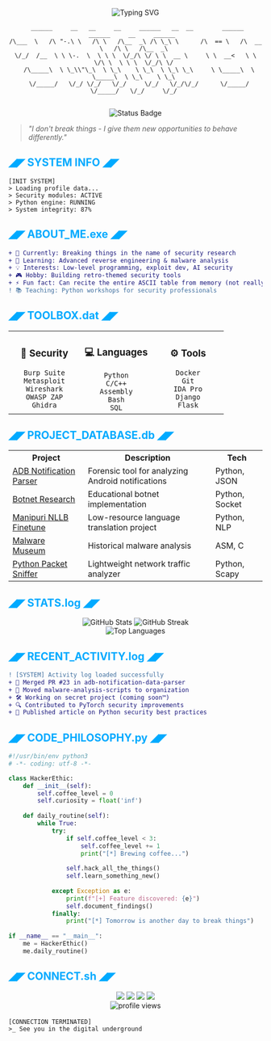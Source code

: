 <!-- GitHub Profile README -->

<p align="center">
  <img src="https://readme-typing-svg.herokuapp.com?font=VT323&weight=600&size=30&pause=1000&color=00AAFF&center=true&vCenter=true&width=600&lines=ZENITH+8-BIT;Security+Enthusiast+%26+Code+Alchemist;Turning+Coffee+Into+Weird+Code;10%2B+Years+Of+Chaos+Engineering" alt="Typing SVG" />
</p>

<div align="center">
  
```ascii
 ______     __   __     __     ______   __  __        ______     ______     __     ______  
/\___  \   /\ "-.\ \   /\ \   /\__  _\ /\ \_\ \      /\  == \   /\  __ \   /\ \   /\__  _\ 
\/_/  /__  \ \ \-.  \  \ \ \  \/_/\ \/ \ \  __ \     \ \  __<   \ \ \/\ \  \ \ \  \/_/\ \/ 
  /\_____\  \ \_\\"\_\  \ \_\    \ \_\  \ \_\ \_\     \ \_____\  \ \_____\  \ \_\    \ \_\ 
  \/_____/   \/_/ \/_/   \/_/     \/_/   \/_/\/_/      \/_____/   \/_____/   \/_/     \/_/ 
                                                                                            
```

</div>

<div align="center">
  <img src="https://img.shields.io/badge/STATUS-ONLINE-00FF00?style=for-the-badge&labelColor=0000AA" alt="Status Badge">
</div>

> _"I don't break things - I give them new opportunities to behave differently."_

## <span style="color:#00AAFF">◢◤ SYSTEM INFO ◢◤</span>

```
[INIT SYSTEM]
> Loading profile data...
> Security modules: ACTIVE
> Python engine: RUNNING
> System integrity: 87%
```

## <span style="color:#00AAFF">◢◤ ABOUT_ME.exe ◢◤</span>

```diff
+ 🔭 Currently: Breaking things in the name of security research
+ 🌱 Learning: Advanced reverse engineering & malware analysis
+ 💡 Interests: Low-level programming, exploit dev, AI security
+ 🎮 Hobby: Building retro-themed security tools
+ ⚡ Fun fact: Can recite the entire ASCII table from memory (not really)
! 📚 Teaching: Python workshops for security professionals
```

## <span style="color:#00AAFF">◢◤ TOOLBOX.dat ◢◤</span>

<table>
  <tr>
    <td width="33%" align="center">
      <h3>🔐 Security</h3>
      <code>Burp Suite</code><br>
      <code>Metasploit</code><br>
      <code>Wireshark</code><br>
      <code>OWASP ZAP</code><br>
      <code>Ghidra</code>
    </td>
    <td width="33%" align="center">
      <h3>💻 Languages</h3>
      <code>Python</code><br>
      <code>C/C++</code><br>
      <code>Assembly</code><br>
      <code>Bash</code><br>
      <code>SQL</code>
    </td>
    <td width="33%" align="center">
      <h3>⚙️ Tools</h3>
      <code>Docker</code><br>
      <code>Git</code><br>
      <code>IDA Pro</code><br>
      <code>Django</code><br>
      <code>Flask</code>
    </td>
  </tr>
</table>

## <span style="color:#00AAFF">◢◤ PROJECT_DATABASE.db ◢◤</span>

<table>
  <tr>
    <th>Project</th>
    <th>Description</th>
    <th>Tech</th>
  </tr>
  <tr>
    <td><a href="https://github.com/zenith-8-bit/adb-notification-parser">ADB Notification Parser</a></td>
    <td>Forensic tool for analyzing Android notifications</td>
    <td>Python, JSON</td>
  </tr>
  <tr>
    <td><a href="https://github.com/zenith-8-bit/botnet-research">Botnet Research</a></td>
    <td>Educational botnet implementation</td>
    <td>Python, Socket</td>
  </tr>
  <tr>
    <td><a href="https://github.com/zenith-8-bit/nllb-manipuri">Manipuri NLLB Finetune</a></td>
    <td>Low-resource language translation project</td>
    <td>Python, NLP</td>
  </tr>
  <tr>
    <td><a href="https://github.com/zenith-8-bit/malware-museum">Malware Museum</a></td>
    <td>Historical malware analysis</td>
    <td>ASM, C</td>
  </tr>
  <tr>
    <td><a href="https://github.com/zenith-8-bit/py-packet-sniffer">Python Packet Sniffer</a></td>
    <td>Lightweight network traffic analyzer</td>
    <td>Python, Scapy</td>
  </tr>
</table>

## <span style="color:#00AAFF">◢◤ STATS.log ◢◤</span>

<div align="center">
  <img src="https://github-readme-stats.vercel.app/api?username=zenith-8-bit&show_icons=true&theme=blue-green" alt="GitHub Stats" />
  <img src="https://github-readme-streak-stats.herokuapp.com/?user=zenith-8-bit&theme=blue-green" alt="GitHub Streak" />
</div>

<div align="center">
  <img src="https://github-readme-stats.vercel.app/api/top-langs/?username=zenith-8-bit&layout=compact&theme=blue-green" alt="Top Languages" />
</div>

## <span style="color:#00AAFF">◢◤ RECENT_ACTIVITY.log ◢◤</span>

```diff
! [SYSTEM] Activity log loaded successfully
+ 🎉 Merged PR #23 in adb-notification-data-parser
+ 🔄 Moved malware-analysis-scripts to organization
+ 🛠️ Working on secret project (coming soon™)
+ 🔍 Contributed to PyTorch security improvements
+ 📝 Published article on Python security best practices
```

## <span style="color:#00AAFF">◢◤ CODE_PHILOSOPHY.py ◢◤</span>

```python
#!/usr/bin/env python3
# -*- coding: utf-8 -*-

class HackerEthic:
    def __init__(self):
        self.coffee_level = 0
        self.curiosity = float('inf')
        
    def daily_routine(self):
        while True:
            try:
                if self.coffee_level < 3:
                    self.coffee_level += 1
                    print("[*] Brewing coffee...")
                    
                self.hack_all_the_things()
                self.learn_something_new()
                
            except Exception as e:
                print(f"[+] Feature discovered: {e}")
                self.document_findings()
            finally:
                print("[*] Tomorrow is another day to break things")
                
if __name__ == "__main__":
    me = HackerEthic()
    me.daily_routine()
```

## <span style="color:#00AAFF">◢◤ CONNECT.sh ◢◤</span>

<div align="center">
  <a href="https://twitter.com/zenith8bit"><img src="https://img.shields.io/badge/-Twitter-1DA1F2?style=for-the-badge&logo=twitter&logoColor=white&color=0000AA"/></a>
  <a href="https://linkedin.com/in/zenith8bit"><img src="https://img.shields.io/badge/-LinkedIn-0A66C2?style=for-the-badge&logo=linkedin&logoColor=white&color=0000AA"/></a>
  <a href="https://dev.to/zenith8bit"><img src="https://img.shields.io/badge/-Dev.to-0A0A0A?style=for-the-badge&logo=dev.to&logoColor=white&color=0000AA"/></a>
  <a href="mailto:contact@zenith8bit.dev"><img src="https://img.shields.io/badge/-Email-EA4335?style=for-the-badge&logo=gmail&logoColor=white&color=0000AA"/></a>
</div>

<div align="center">
  <img src="https://komarev.com/ghpvc/?username=zenith-8-bit&label=VISITORS&color=0000AA&style=flat" alt="profile views" />
</div>

<div align="center">
  <img src="https://raw.githubusercontent.com/zenith-8-bit/zenith-8-bit/main/assets/matrix-line.gif" width="100%" height="3" alt="divider">
</div>

```
[CONNECTION TERMINATED]
>_ See you in the digital underground
```
